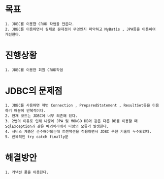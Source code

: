 # 목표
    1. JDBC를 이용한 CRUD 작업을 만든다.
    2. JDBC를 이용하면서 실제로 문제점이 무엇인지 파악하고 MyBatis , JPA등을 이용하여 개선한다.

# 진행상황
    1. JDBC를 이용한 회원 CRUD작업

# JDBC의 문제점
    1. JDBC를 사용하면 매번 Connection , PreparedStatement , ResultSet등을 이용하기 때문에 반복적이다.
    2. 현재 코드는 JDBC에 너무 의존해 있다.
    3. 2번의 이유로 인해 나중에 JPA 및 MONGO DB와 같은 다른 DB를 이용할 때 SqlException과 같은 예외처리에서 다량의 오류가 발생한다.
    4. 서비스 계층은 순수해야되는대 트랜잭션을 적용하면서 JDBC 구현 기술이 누수되었다.
    5. 반복적인 try catch finally문
# 해결방안
    1. 커넥션 풀을 이용한다.
